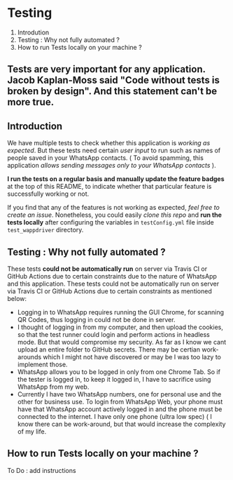 # Testing 

1. Introdution
2. Testing : Why not fully automated ?
3. How to run Tests locally on your machine ?


Tests are very important for any application. Jacob Kaplan-Moss said "Code without tests is broken by design". And this statement can't be more true.
---


## Introduction
We have multiple tests to check whether this application is _working as expected_. But these tests need certain _user input_ to run such as names of people saved in your WhatsApp contacts. ( To avoid spamming, this application *allows sending messages only to your WhatsApp contacts* ).

__I run the tests on a regular basis and manually update the feature badges__ at the top of this README, to indicate whether that particular feature is successfully working or not. 

If you find that any of the features is not working as expected, _feel free to create an issue_. Nonetheless, you could easily *clone this repo* and **run the tests locally** after configuring the variables in `testConfig.yml` file inside `test_wappdriver` directory. 


## Testing : Why not fully automated ?

These tests __could not be automatically run__ on server via Travis CI or GitHub Actions due to certain constraints due to the nature of WhatsApp and this application. 
These tests could not be automatically run on server via Travis CI or GitHub Actions due to certain constraints as mentioned below:


- Logging in to WhatsApp requires running the GUI Chrome, for scanning QR Codes, thus logging in could not be done in server.
- I thought of logging in from my computer, and then upload the cookies, so that the test runner could login and perform actions in headless mode. But that would compromise my security. As far as I know we cant upload an entire folder to GitHub secrets. There may be certian work-arounds which I might not have discovered or may be I was too lazy to implement those.
- WhatsApp allows you to be logged in only from one Chrome Tab. So if the tester is logged in, to keep it logged in, I have to sacrifice using WhatsApp from my web.
- Currently I have two WhatsApp numbers, one for personal use and the other for business use. To login from WhatsApp Web, your phone must have that WhatsApp account actively logged in and the phone must be connected to the internet. I have only one phone (ultra low spec) ( I know there can be work-around, but that would increase the complexity of my life.




## How to run Tests locally on your machine ?

To Do : add instructions

